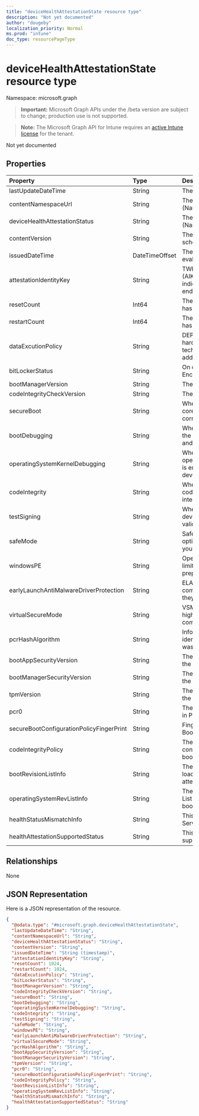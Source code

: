 ```yaml
---
title: "deviceHealthAttestationState resource type"
description: "Not yet documented"
author: "dougeby"
localization_priority: Normal
ms.prod: "intune"
doc_type: resourcePageType
---
```


# deviceHealthAttestationState resource type

Namespace: microsoft.graph

> **Important:** Microsoft Graph APIs under the /beta version are subject to change; production use is not supported.

> **Note:** The Microsoft Graph API for Intune requires an [active Intune license](https://go.microsoft.com/fwlink/?linkid=839381) for the tenant.

Not yet documented

## Properties
|Property|Type|Description|
|:---|:---|:---|
|lastUpdateDateTime|String|The Timestamp of the last update.|
|contentNamespaceUrl|String|The DHA report version. (Namespace version)|
|deviceHealthAttestationStatus|String|The DHA report version. (Namespace version)|
|contentVersion|String|The HealthAttestation state schema version|
|issuedDateTime|DateTimeOffset|The DateTime when device was evaluated or issued to MDM|
|attestationIdentityKey|String|TWhen an Attestation Identity Key (AIK) is present on a device, it indicates that the device has an endorsement key (EK) certificate.|
|resetCount|Int64|The number of times a PC device has hibernated or resumed|
|restartCount|Int64|The number of times a PC device has rebooted|
|dataExcutionPolicy|String|DEP Policy defines a set of hardware and software technologies that perform additional checks on memory |
|bitLockerStatus|String|On or Off of BitLocker Drive Encryption|
|bootManagerVersion|String|The version of the Boot Manager|
|codeIntegrityCheckVersion|String|The version of the Boot Manager|
|secureBoot|String|When Secure Boot is enabled, the core components must have the correct cryptographic signatures|
|bootDebugging|String|When bootDebugging is enabled, the device is used in development and testing|
|operatingSystemKernelDebugging|String|When operatingSystemKernelDebugging is enabled, the device is used in development and testing|
|codeIntegrity|String| When code integrity is enabled, code execution is restricted to integrity verified code|
|testSigning|String|When test signing is allowed, the device does not enforce signature validation during boot|
|safeMode|String|Safe mode is a troubleshooting option for Windows that starts your computer in a limited state|
|windowsPE|String|Operating system running with limited services that is used to prepare a computer for Windows|
|earlyLaunchAntiMalwareDriverProtection|String|ELAM provides protection for the computers in your network when they start up|
|virtualSecureMode|String|VSM is a container that protects high value assets from a compromised kernel|
|pcrHashAlgorithm|String|Informational attribute that identifies the HASH algorithm that was used by TPM|
|bootAppSecurityVersion|String|The security version number of the Boot Application|
|bootManagerSecurityVersion|String|The security version number of the Boot Application|
|tpmVersion|String|The security version number of the Boot Application|
|pcr0|String|The measurement that is captured in PCR\[0\]|
|secureBootConfigurationPolicyFingerPrint|String|Fingerprint of the Custom Secure Boot Configuration Policy|
|codeIntegrityPolicy|String|The Code Integrity policy that is controlling the security of the boot environment|
|bootRevisionListInfo|String|The Boot Revision List that was loaded during initial boot on the attested device|
|operatingSystemRevListInfo|String|The Operating System Revision List that was loaded during initial boot on the attested device|
|healthStatusMismatchInfo|String|This attribute appears if DHA-Service detects an integrity issue|
|healthAttestationSupportedStatus|String|This attribute indicates if DHA is supported for the device|

## Relationships
None

## JSON Representation
Here is a JSON representation of the resource.
<!-- {
  "blockType": "resource",
  "@odata.type": "microsoft.graph.deviceHealthAttestationState"
}
-->
``` json
{
  "@odata.type": "#microsoft.graph.deviceHealthAttestationState",
  "lastUpdateDateTime": "String",
  "contentNamespaceUrl": "String",
  "deviceHealthAttestationStatus": "String",
  "contentVersion": "String",
  "issuedDateTime": "String (timestamp)",
  "attestationIdentityKey": "String",
  "resetCount": 1024,
  "restartCount": 1024,
  "dataExcutionPolicy": "String",
  "bitLockerStatus": "String",
  "bootManagerVersion": "String",
  "codeIntegrityCheckVersion": "String",
  "secureBoot": "String",
  "bootDebugging": "String",
  "operatingSystemKernelDebugging": "String",
  "codeIntegrity": "String",
  "testSigning": "String",
  "safeMode": "String",
  "windowsPE": "String",
  "earlyLaunchAntiMalwareDriverProtection": "String",
  "virtualSecureMode": "String",
  "pcrHashAlgorithm": "String",
  "bootAppSecurityVersion": "String",
  "bootManagerSecurityVersion": "String",
  "tpmVersion": "String",
  "pcr0": "String",
  "secureBootConfigurationPolicyFingerPrint": "String",
  "codeIntegrityPolicy": "String",
  "bootRevisionListInfo": "String",
  "operatingSystemRevListInfo": "String",
  "healthStatusMismatchInfo": "String",
  "healthAttestationSupportedStatus": "String"
}
```



